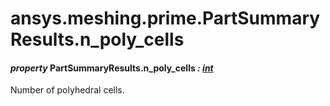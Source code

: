 # ansys.meshing.prime.PartSummaryResults.n_poly_cells

#### *property* PartSummaryResults.n_poly_cells *: [int](https://docs.python.org/3.11/library/functions.html#int)*

Number of polyhedral cells.

<!-- !! processed by numpydoc !! -->
